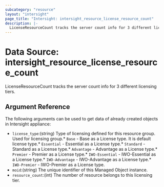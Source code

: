 ```yaml
---
subcategory: "resource"
layout: "intersight"
page_title: "Intersight: intersight_resource_license_resource_count"
description: |-
  LicenseResourceCount tracks the server count info for 3 different licensing tiers.
---
```


# Data Source: intersight_resource_license_resource_count
LicenseResourceCount tracks the server count info for 3 different licensing tiers.
## Argument Reference
The following arguments can be used to get data of already created objects in Intersight appliance:
* `license_type`:(string) Type of licensing defined for this resource group. Used for licensing group.* `Base` - Base as a License type. It is default license type.* `Essential` - Essential as a License type.* `Standard` - Standard as a License type.* `Advantage` - Advantage as a License type.* `Premier` - Premier as a License type.* `IWO-Essential` - IWO-Essential as a License type.* `IWO-Advantage` - IWO-Advantage as a License type.* `IWO-Premier` - IWO-Premier as a License type. 
* `moid`:(string) The unique identifier of this Managed Object instance. 
* `resource_count`:(int) The number of resource belongs to this licensing tier. 
